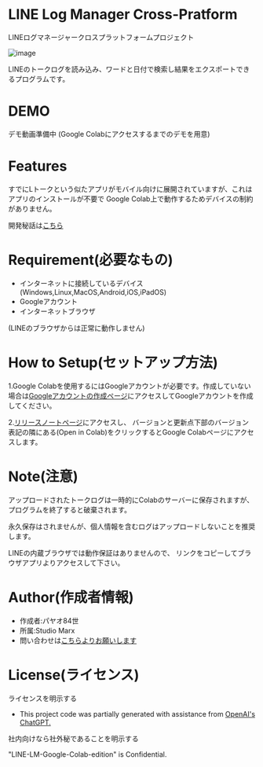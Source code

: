 # LINE Log Manager Cross-Pratform

LINEログマネージャークロスプラットフォームプロジェクト

![image](https://github.com/X1288664/LINE_logmanager_Prototype-Cross_Pratform/blob/Source-Code/Logo-name.png)

LINEのトークログを読み込み、ワードと日付で検索し結果をエクスポートできるプログラムです。

# DEMO

デモ動画準備中
(Google Colabにアクセスするまでのデモを用意)

# Features

すでにLトークという似たアプリがモバイル向けに展開されていますが、これはアプリのインストールが不要で
Google Colab上で動作するためデバイスの制約がありません。

開発秘話は[こちら](https://github.com/X1288664/LINE_logmanager_Prototype-Cross_Pratform/tree/Abouts)

# Requirement(必要なもの)

* インターネットに接続しているデバイス(Windows,Linux,MacOS,Android,iOS,iPadOS)
* Googleアカウント
* インターネットブラウザ

(LINEのブラウザからは正常に動作しません)


# How to Setup(セットアップ方法)

1.Google Colabを使用するにはGoogleアカウントが必要です。作成していない場合は[Googleアカウントの作成ページ](https://accounts.google.com/v3/signin/identifier?continue=https%3A%2F%2Fwww.google.com%2F%3Fptid%3D19027681%26ptt%3D8%26fpts%3D0&ec=futura_hpp_co_si_001_p&ifkv=AeZLP9-8IyIvSvK7adppDJzxCQmDUWDLztl_hHNhpQlEfdvd0OMlZNmS46th0pj6tbldYKSGlhvESw&flowName=GlifWebSignIn&flowEntry=ServiceLogin&dsh=S-821299437%3A1736301879681893&ddm=1)にアクセスしてGoogleアカウントを作成してください。

2.[リリースノートページ](https://github.com/X1288664/LINE_logmanager_Prototype-Cross_Pratform/blob/release-notes/release%20notes.md)にアクセスし、
バージョンと更新点下部のバージョン表記の隣にある(Open in Colab)をクリックするとGoogle Colabページにアクセスします。

# Note(注意)

アップロードされたトークログは一時的にColabのサーバーに保存されますが、プログラムを終了すると破棄されます。

永久保存はされませんが、個人情報を含むログはアップロードしないことを推奨します。

LINEの内蔵ブラウザでは動作保証はありませんので、
リンクをコピーしてブラウザアプリよりアクセスして下さい。

# Author(作成者情報)

* 作成者:パヤオ84世
* 所属:Studio Marx
* 問い合わせは[こちらよりお願いします](https://forms.gle/VohmhtSFgMdEA77B6)

# License(ライセンス)
ライセンスを明示する

* This project code was partially generated with assistance from [OpenAI's ChatGPT.](https://chatgpt.com/)

社内向けなら社外秘であることを明示する

"LINE-LM-Google-Colab-edition" is Confidential.

